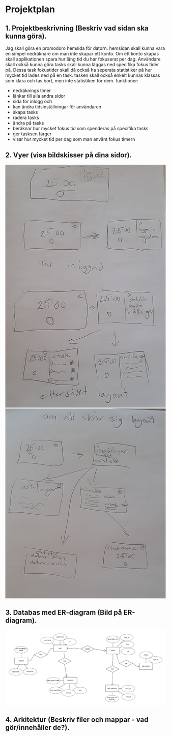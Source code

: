 # Projektplan

## 1. Projektbeskrivning (Beskriv vad sidan ska kunna göra).
Jag skall göra en promodoro hemsida för datorn. hemsidan skall kunna vara en simpel nedräknare om man inte skapar ett konto. Om ett konto skapas skall applikationen spara hur lång tid du har fokuserat per dag. Användare skall också kunna göra tasks skall kunna läggas ned specifika fokus tider på. Dessa task fokustider skall då också ha seperata statistiker på hur mycket tid lades ned på en task. tasken skall också enkelt kunnas klassas som klara och tas bort, men inte statistiken för dem. funktioner:
- nedräknings timer
- länkar till alla andra sidor
- sida för inlogg och
- kan ändra tidsinställningar för användaren
- skapa tasks
- radera tasks
- ändra på tasks
- beräknar hur mycket fokus tid som spenderas på specifika tasks
- ger tasksen färger
- visar hur mycket tid per dag som man använt fokus timern
## 2. Vyer (visa bildskisser på dina sidor).
![design](design1.jpg)
![design2](design2.jpg)
## 3. Databas med ER-diagram (Bild på ER-diagram).
![erd schema](erd.png)
## 4. Arkitektur (Beskriv filer och mappar - vad gör/innehåller de?).






